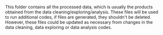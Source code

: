 This folder contains all the processed data, which is usually the products obtained from the data cleaning/exploring/analysis. These files will be used to run additional codes, if files are generated, they shouldn't be deleted. However, these files could be updated as necessary from changes in the data cleaning, data exploring or data analysis codes.


